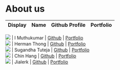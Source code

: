# About us

Display | Name | Github Profile | Portfolio 
--------|:----:|:--------------:|:---------:

![](https://via.placeholder.com/100.png?text=Photo) | I Muthukumar | [Github](https://github.com/syncode98) | [Portfolio](team/muthu)  
![](https://via.placeholder.com/100.png?text=Photo) | Herman Thong | [Github](https://https://github.com/rashien3) | [Portfolio](team/herman)  
![](https://via.placeholder.com/100.png?text=Photo) | Sugandha Tuteja | [Github](https://github.com/sugandha929) | [Portfolio](team/sugandha)  
![](https://via.placeholder.com/100.png?text=Photo) | Chin Hang | [Github](https://github.com/CookieHoodie/) | [Portfolio](team/cookiehoodie)  
![](https://via.placeholder.com/100.png?text=Photo) | Jialerk | [Github](https://github.com/jialerk) | [Portfolio](team/jialerk)  
